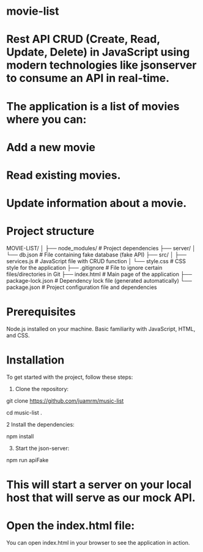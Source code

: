 # movie-list

# Rest API CRUD (Create, Read, Update, Delete) in JavaScript using modern technologies like jsonserver to consume an API in real-time.

# The application is a list of movies where you can:

# Add a new movie
# Read existing movies.
# Update information about a movie.

# Project structure
MOVIE-LIST/
│
├── node_modules/      # Project dependencies
├── server/
│   └── db.json        # File containing fake database (fake API)
├── src/
│   ├── services.js    # JavaScript file with CRUD function
│   └── style.css      # CSS style for the application
├── .gitignore         # File to ignore certain files/directories in Git
├── index.html         # Main page of the application
├── package-lock.json  # Dependency lock file (generated automatically)
└── package.json       # Project configuration file and dependencies


# Prerequisites
Node.js installed on your machine.
Basic familiarity with JavaScript, HTML, and CSS.

# Installation
To get started with the project, follow these steps:

1. Clone the repository:

git clone https://github.com/juamrm/music-list

cd music-list .

2 Install the dependencies:

npm install

3. Start the json-server:

npm run apiFake

# This will start a server on your local host that will serve as our mock API.


# Open the index.html file:

You can open index.html in your browser to see the application in action.
